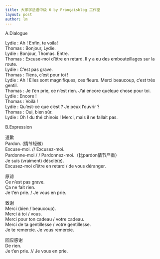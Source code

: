 ```yaml
---
title: 大家学法语中级 6 by Françaisblog 工作室 
layout: post
author: lm
---
```

<p>A.Dialogue</p>
<p>Lydie : Ah ! Enfin, te voila!<br />
Thomas : Bonjour, Lydie.<br />
Lydie : Bonjour, Thomas. Entre.<br />
Thomas : Excuse-moi d’être en retard. Il y a eu des embouteillages sur la route.<br />
Lydie : C’est pas grave.<br />
Thomas : Tiens, c’est pour toi !<br />
Lydie : Ah ! Elles sont magnifiques, ces fleurs. Merci beaucoup, c’est très gentil.<br />
Thomas : Je t’en prie, ce n’est rien. J’ai encore quelque chose pour toi.<br />
Lydie : Encore !<br />
Thomas : Voilà !<br />
Lydie : Qu’est-ce que c’est ? Je peux l’ouvrir ?<br />
Thomas : Oui, bien sûr.<br />
Lydie : Oh ! du thé chinois ! Merci, mais il ne fallait pas.</p>
<p>B.Expression</p>
<p>道歉<br />
Pardon. (情节轻微)<br />
Excuse-moi. // Excusez-moi.<br />
Pardonne-moi./ / Pardonnez-moi.（比pardon情节严重）<br />
Je suis (vraiment) désolé(e).<br />
Excusez-moi d’être en retard / de vous déranger.</p>
<p>原谅<br />
Ce n’est pas grave.<br />
Ça ne fait rien.<br />
Je t’en prie. / Je vous en prie.</p>
<p>致谢<br />
Merci (bien / beaucoup).<br />
Merci à toi / vous.<br />
Merci pour ton cadeau / votre cadeau.<br />
Merci de ta gentillesse / votre gentillesse.<br />
Je te remercie. Je vous remercie.</p>
<p>回应感谢<br />
De rien.<br />
Je t’en prie. // Je vous en prie.</p>
